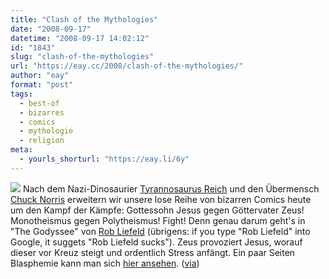 ```yaml
---
title: "Clash of the Mythologies"
date: "2008-09-17"
datetime: "2008-09-17 14:02:12"
id: "1843"
slug: "clash-of-the-mythologies"
url: "https://eay.cc/2008/clash-of-the-mythologies/"
author: "eay"
format: "post"
tags:
  - best-of
  - bizarres
  - comics
  - mythologie
  - religion
meta:
  - yourls_shorturl: "https://eay.li/6y"
---
```


![](/uploads/2008/godyssey.jpg) Nach dem Nazi-Dinosaurier [Tyrannosaurus Reich](//eay.cc/2008/tyrannosaurus-reich/) und den Übermensch [Chuck Norris](//eay.cc/2008/chuck-norris-held-der-erde/) erweitern wir unsere lose Reihe von bizarren Comics heute um den Kampf der Kämpfe: Gottessohn Jesus gegen Göttervater Zeus! Monotheismus gegen Polytheismus! Fight! Denn genau darum geht's in "The Godyssee" von [Rob Liefeld](http://en.wikipedia.org/wiki/Rob_Liefeld) (übrigens: if you type "Rob Liefeld" into Google, it suggets "Rob Liefeld sucks"). Zeus provoziert Jesus, worauf dieser vor Kreuz steigt und ordentlich Stress anfängt. Ein paar Seiten Blasphemie kann man sich [hier ansehen](http://www.bamkapow.com/the-godyssey-1777-p.html). ([via](http://www.nerdcore.de/wp/2008/09/14/jesus-vs-zeus-im-ultimativen-comic-battle/))
